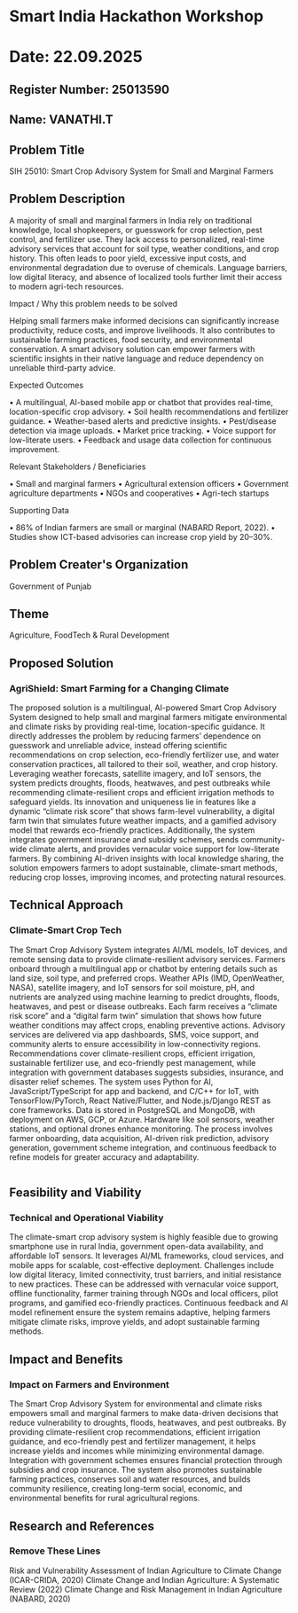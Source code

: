 # Smart India Hackathon Workshop
# Date: 22.09.2025
## Register Number: 25013590
## Name: VANATHI.T
## Problem Title
SIH 25010: Smart Crop Advisory System for Small and Marginal Farmers
## Problem Description
A majority of small and marginal farmers in India rely on traditional knowledge, local shopkeepers, or guesswork for crop selection, pest control, and fertilizer use. They lack access to personalized, real-time advisory services that account for soil type, weather conditions, and crop history. This often leads to poor yield, excessive input costs, and environmental degradation due to overuse of chemicals. Language barriers, low digital literacy, and absence of localized tools further limit their access to modern agri-tech resources.

Impact / Why this problem needs to be solved

Helping small farmers make informed decisions can significantly increase productivity, reduce costs, and improve livelihoods. It also contributes to sustainable farming practices, food security, and environmental conservation. A smart advisory solution can empower farmers with scientific insights in their native language and reduce dependency on unreliable third-party advice.

Expected Outcomes

• A multilingual, AI-based mobile app or chatbot that provides real-time, location-specific crop advisory.
• Soil health recommendations and fertilizer guidance.
• Weather-based alerts and predictive insights.
• Pest/disease detection via image uploads.
• Market price tracking.
• Voice support for low-literate users.
• Feedback and usage data collection for continuous improvement.

Relevant Stakeholders / Beneficiaries

• Small and marginal farmers
• Agricultural extension officers
• Government agriculture departments
• NGOs and cooperatives
• Agri-tech startups

Supporting Data

• 86% of Indian farmers are small or marginal (NABARD Report, 2022).
• Studies show ICT-based advisories can increase crop yield by 20–30%.

## Problem Creater's Organization
Government of Punjab

## Theme
Agriculture, FoodTech & Rural Development

## Proposed Solution
<h3>AgriShield: Smart Farming for a Changing Climate</h3>
<p> The proposed solution is a multilingual, AI-powered Smart Crop Advisory System designed to help small and marginal farmers mitigate environmental and climate risks by providing real-time, location-specific guidance. It directly addresses the problem by reducing farmers’ dependence on guesswork and unreliable advice, instead offering scientific recommendations on crop selection, eco-friendly fertilizer use, and water conservation practices, all tailored to their soil, weather, and crop history. Leveraging weather forecasts, satellite imagery, and IoT sensors, the system predicts droughts, floods, heatwaves, and pest outbreaks while recommending climate-resilient crops and efficient irrigation methods to safeguard yields. Its innovation and uniqueness lie in features like a dynamic “climate risk score” that shows farm-level vulnerability, a digital farm twin that simulates future weather impacts, and a gamified advisory model that rewards eco-friendly practices. Additionally, the system integrates government insurance and subsidy schemes, sends community-wide climate alerts, and provides vernacular voice support for low-literate farmers. By combining AI-driven insights with local knowledge sharing, the solution empowers farmers to adopt sustainable, climate-smart methods, reducing crop losses, improving incomes, and protecting natural resources.</p>

## Technical Approach
<h3>Climate-Smart Crop Tech</h3>
<p> The Smart Crop Advisory System integrates AI/ML models, IoT devices, and remote sensing data to provide climate-resilient advisory services. Farmers onboard through a multilingual app or chatbot by entering details such as land size, soil type, and preferred crops. Weather APIs (IMD, OpenWeather, NASA), satellite imagery, and IoT sensors for soil moisture, pH, and nutrients are analyzed using machine learning to predict droughts, floods, heatwaves, and pest or disease outbreaks. Each farm receives a “climate risk score” and a “digital farm twin” simulation that shows how future weather conditions may affect crops, enabling preventive actions. Advisory services are delivered via app dashboards, SMS, voice support, and community alerts to ensure accessibility in low-connectivity regions. Recommendations cover climate-resilient crops, efficient irrigation, sustainable fertilizer use, and eco-friendly pest management, while integration with government databases suggests subsidies, insurance, and disaster relief schemes. The system uses Python for AI, JavaScript/TypeScript for app and backend, and C/C++ for IoT, with TensorFlow/PyTorch, React Native/Flutter, and Node.js/Django REST as core frameworks. Data is stored in PostgreSQL and MongoDB, with deployment on AWS, GCP, or Azure. Hardware like soil sensors, weather stations, and optional drones enhance monitoring. The process involves farmer onboarding, data acquisition, AI-driven risk prediction, advisory generation, government scheme integration, and continuous feedback to refine models for greater accuracy and adaptability.</p>
<img> 


## Feasibility and Viability
<h3>Technical and Operational Viability</h3>
<p> The climate-smart crop advisory system is highly feasible due to growing smartphone use in rural India, government open-data availability, and affordable IoT sensors. It leverages AI/ML frameworks, cloud services, and mobile apps for scalable, cost-effective deployment. Challenges include low digital literacy, limited connectivity, trust barriers, and initial resistance to new practices. These can be addressed with vernacular voice support, offline functionality, farmer training through NGOs and local officers, pilot programs, and gamified eco-friendly practices. Continuous feedback and AI model refinement ensure the system remains adaptive, helping farmers mitigate climate risks, improve yields, and adopt sustainable farming methods.</p>

## Impact and Benefits
<h3>Impact on Farmers and Environment</h3>
<p> The Smart Crop Advisory System for environmental and climate risks empowers small and marginal farmers to make data-driven decisions that reduce vulnerability to droughts, floods, heatwaves, and pest outbreaks. By providing climate-resilient crop recommendations, efficient irrigation guidance, and eco-friendly pest and fertilizer management, it helps increase yields and incomes while minimizing environmental damage. Integration with government schemes ensures financial protection through subsidies and crop insurance. The system also promotes sustainable farming practices, conserves soil and water resources, and builds community resilience, creating long-term social, economic, and environmental benefits for rural agricultural regions.</p>

## Research and References
<h3>Remove These Lines</h3>
<p> Risk and Vulnerability Assessment of Indian Agriculture to Climate Change (ICAR-CRIDA, 2020)
Climate Change and Indian Agriculture: A Systematic Review (2022)
Climate Change and Risk Management in Indian Agriculture (NABARD, 2020)
</p>
